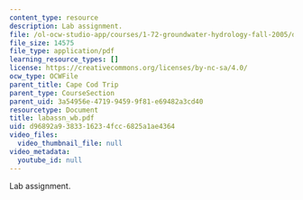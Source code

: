 ```yaml
---
content_type: resource
description: Lab assignment.
file: /ol-ocw-studio-app/courses/1-72-groundwater-hydrology-fall-2005/d96892a9383316234fcc6825a1ae4364_labassn_wb.pdf
file_size: 14575
file_type: application/pdf
learning_resource_types: []
license: https://creativecommons.org/licenses/by-nc-sa/4.0/
ocw_type: OCWFile
parent_title: Cape Cod Trip
parent_type: CourseSection
parent_uid: 3a54956e-4719-9459-9f81-e69482a3cd40
resourcetype: Document
title: labassn_wb.pdf
uid: d96892a9-3833-1623-4fcc-6825a1ae4364
video_files:
  video_thumbnail_file: null
video_metadata:
  youtube_id: null
---
```

Lab assignment.